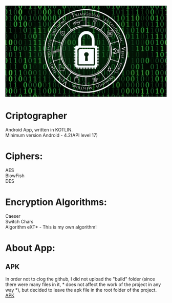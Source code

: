 ![Alt Text](https://github.com/eXTrimeXT/Cryptographer/blob/main/for_criptographer.jpg)

# Criptographer
Android App, written in KOTLIN.<br>
Minimum version Android - 4.2(API level 17)<br>
# Ciphers:
AES<br>
BlowFish<br>
DES<br>
# Encryption Algorithms:
Caeser<br>
Switch Chars<br>
Algorithm eXT* - This is my own algorithm!<br>
# About App:
## APK
In order not to clog the github, I did not upload the "build" folder (since there were many files in it, * does not affect the work of the project in any way *), but decided to leave the apk file in the root folder of the project.
[APK](https://github.com/eXTrimeXT/Cryptographer/tree/main/app/build/outputs/apk/debug/MyCryptographer.apk)
